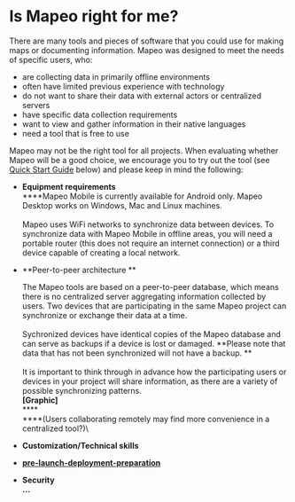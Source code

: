 # Is Mapeo right for me?



There are many tools and pieces of software that you could use for making maps or documenting information. Mapeo was designed to meet the needs of specific users, who:

* are collecting data in primarily offline environments
* often have limited previous experience with technology
* do not want to share their data with external actors or centralized servers
* have specific data collection requirements
* want to view and gather information in their native languages
* need a tool that is free to use

Mapeo may not be the right tool for all projects. When evaluating whether Mapeo will be a good choice, we encourage you to try out the tool (see [Quick Start Guide](../getting-started/getting-started.md) below) and please keep in mind the following:

* **Equipment requirements**\
  ****Mapeo Mobile is currently available for Android only. Mapeo Desktop works on Windows, Mac and Linux machines.\
  \
  Mapeo uses WiFi networks to synchronize data between devices. To synchronize data with Mapeo Mobile in offline areas, you will need a portable router (this does not require an internet connection) or a third device capable of creating a local network.
*   **Peer-to-peer architecture **

    The Mapeo tools are based on a peer-to-peer database, which means there is no centralized server aggregating information collected by users. Two devices that are participating in the same Mapeo project can synchronize or exchange their data at a time.\
    \
    Sychronized devices have identical copies of the Mapeo database and can serve as backups if a device is lost or damaged. **Please note that data that has not been synchronized will not have a backup. **\
    \
    It is important to think through in advance how the participating users or devices in  your project will share information, as there are a variety of possible synchronizing patterns.\
    **\[Graphic]**\
    ****\
    ****(Users collaborating remotely may find more convenience in a centralized tool?)\

* **Customization/Technical skills**
*   ****[pre-launch-deployment-preparation](../reference-guide/pre-launch-deployment-preparation/ "mention")****


* **Security**\
  **...**


